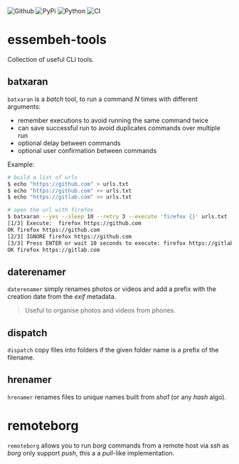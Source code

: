 ![Github](https://img.shields.io/github/tag/essembeh/essembeh-tools.svg)
![PyPi](https://img.shields.io/pypi/v/essembeh-tools.svg)
![Python](https://img.shields.io/pypi/pyversions/essembeh-tools.svg)
![CI](https://github.com/essembeh/essembeh-tools/actions/workflows/poetry.yml/badge.svg)

# essembeh-tools

Collection of useful CLI tools.

## batxaran

`batxaran` is a _batch_ tool, to run a command _N_ times with different arguments:

- remember executions to avoid running the same command twice
- can save successful run to avoid duplicates commands over multiple run
- optional delay between commands
- optional user confirmation between commands

Example:

```sh
# build a list of urls
$ echo "https://github.com" > urls.txt
$ echo "https://github.com" >> urls.txt
$ echo "https://gitlab.com" >> urls.txt

# open the url with firefox
$ batxaran --yes --sleep 10 --retry 3 --execute 'firefox {}' urls.txt
[1/3] Execute:  firefox https://github.com
OK firefox https://github.com
[2/3] IGNORE firefox https://github.com
[3/3] Press ENTER or wait 10 seconds to execute: firefox https://gitlab.com
OK firefox https://gitlab.com
```

## daterenamer

`daterenamer` simply renames photos or videos and add a prefix with the creation date from the _exif_ metadata.

> Useful to organise photos and videos from phones.

## dispatch

`dispatch` copy files into folders if the given folder name is a prefix of the filename.

## hrenamer

`hrenamer` renames files to unique names built from _sha1_ (or any _hash_ algo).

# remoteborg

`remoteborg` allows you to run _borg_ commands from a remote host via _ssh_ as _borg_ only support _push_, this a a _pull_-like implementation.
